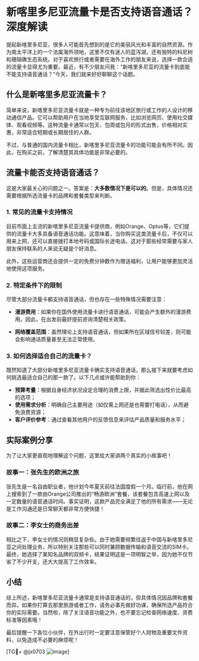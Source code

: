 # 新喀里多尼亚流量卡是否支持语音通话？深度解读

提起新喀里多尼亚，很多人可能首先想到的是它的美丽风光和丰富的自然资源。作为南太平洋上的一个法属海外领地，这里不仅有迷人的蓝泻湖，还有独特的科尼树和珊瑚礁生态系统。对于喜欢旅行或者需要在海外工作的朋友来说，选择一款合适的流量卡显得尤为重要。最近，有不少朋友问我：“新喀里多尼亚的流量卡到底能不能支持语音通话？”今天，我们就来好好聊聊这个话题。

## 什么是新喀里多尼亚流量卡？

简单来说，新喀里多尼亚流量卡就是一种专为前往该地区旅行或工作的人设计的移动通信产品。它可以帮助用户在当地享受互联网服务，比如浏览网页、使用社交媒体、观看视频等。这种流量卡通常以包天、包周或包月的形式出售，价格相对实惠，非常适合短期或长期居住的人群。

不过，与普通的国内流量卡相比，新喀里多尼亚流量卡的功能可能会有所不同。因此，在购买之前，了解清楚其具体功能是非常必要的。

## 流量卡能否支持语音通话？

这是大家最关心的问题之一。答案是：**大多数情况下是可以的**。但是，具体情况还需要根据所选流量卡的品牌和套餐类型来判断。

### 1. 常见的流量卡支持情况

目前市面上主流的新喀里多尼亚流量卡提供商，例如Orange、Optus等，它们提供的流量卡大多具备语音通话功能。这意味着，当你购买这类流量卡后，不仅可以用来上网，还可以直接拨打本地号码或国际长途电话。这对于那些经常需要与家人朋友保持联系的人来说无疑是个好消息。

此外，这些运营商还会提供一定的免费分钟数作为赠送福利，让用户能够更加灵活地使用这项服务。

### 2. 特定条件下的限制

尽管大部分流量卡都支持语音通话，但也存在一些特殊情况需要注意：

- **漫游费用**：如果你在国外使用流量卡进行语音通话，可能会产生额外的漫游费用。因此，在出发前最好提前咨询清楚相关政策。
  
- **网络覆盖范围**：虽然理论上支持语音通话，但如果所在区域信号较差，则可能会影响通话质量甚至无法正常使用。

### 3. 如何选择适合自己的流量卡？

既然知道了大部分新喀里多尼亚流量卡确实支持语音通话，那么接下来就要考虑如何挑选最适合自己的那一款了。以下几点或许能帮助到你：

- **预算考量**：根据自身经济状况设定合理的消费上限，并据此筛选出性价比最高的选项；
- **使用需求分析**：明确自己主要用途（如仅需上网还是也需要打电话），从而避免浪费资源；
- **客户评价参考**：通过查看其他用户的反馈信息来评估产品质量和服务水平；

## 实际案例分享

为了让大家更直观地理解这个问题，这里给大家讲两个真实的小故事吧！

### 故事一：张先生的欧洲之旅

张先生是一名自由职业者，他计划今年夏天前往法国度假一个月。临行前，他在网上搜索到了一款由Orange公司推出的“畅游欧洲”套餐，该套餐包含高速上网以及一定数量的语音通话时间。事实证明，这款产品完全满足了他的所有需求——无论是工作沟通还是日常聊天都非常方便快捷！

### 故事二：李女士的商务出差

相比之下，李女士的情况则稍显复杂些。由于她需要频繁往返于中国与新喀里多尼亚之间处理业务，所以特别关注那些可以同时兼顾数据传输和语音交流的SIM卡。最终，她选择了某知名品牌的双频卡，结果证明这是一项明智之举，因为她不仅节省了不少开支，还大大提高了工作效率。

## 小结

综上所述，新喀里多尼亚流量卡通常是支持语音通话的，但具体情况因品牌和套餐而异。如果你打算去那里旅游或者工作，请务必事先做好功课，确保所选产品符合你的实际需要。当然啦，除了关注语音功能之外，也不要忘记检查网络速度、资费标准等因素哦！

最后提醒一下各位小伙伴，在外出行时一定要注意保管好个人财物及重要文件资料，以免造成不必要的麻烦呢！

[TG💪+ @jx0703 ![Image](https://github.com/user-attachments/assets/dbca1d08-cadb-493c-b0ec-ad6f7a83f270)]